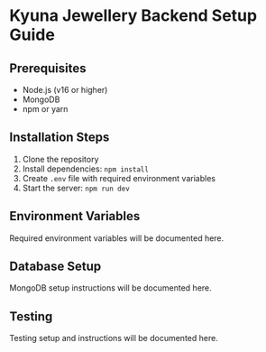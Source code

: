 # Kyuna Jewellery Backend Setup Guide

## Prerequisites

- Node.js (v16 or higher)
- MongoDB
- npm or yarn

## Installation Steps

1. Clone the repository
2. Install dependencies: `npm install`
3. Create `.env` file with required environment variables
4. Start the server: `npm run dev`

## Environment Variables

Required environment variables will be documented here.

## Database Setup

MongoDB setup instructions will be documented here.

## Testing

Testing setup and instructions will be documented here.

